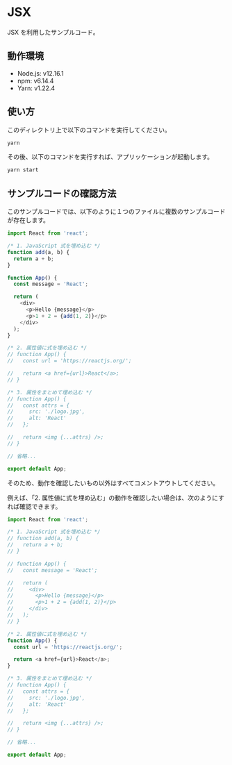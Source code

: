 # JSX

JSX を利用したサンプルコード。

## 動作環境

- Node.js: v12.16.1
- npm: v6.14.4
- Yarn: v1.22.4

## 使い方

このディレクトリ上で以下のコマンドを実行してください。

```bash
yarn
```

その後、以下のコマンドを実行すれば、アプリッケーションが起動します。

```bash
yarn start
```

## サンプルコードの確認方法

このサンプルコードでは、以下のように１つのファイルに複数のサンプルコードが存在します。

```js
import React from 'react';

/* 1. JavaScript 式を埋め込む */
function add(a, b) {
  return a + b;
}

function App() {
  const message = 'React';

  return (
    <div>
      <p>Hello {message}</p>
      <p>1 + 2 = {add(1, 2)}</p>
    </div>
  );
}

/* 2. 属性値に式を埋め込む */
// function App() {
//   const url = 'https://reactjs.org/';

//   return <a href={url}>React</a>;
// }

/* 3. 属性をまとめて埋め込む */
// function App() {
//   const attrs = {
//     src: './logo.jpg',
//     alt: 'React'
//   };

//   return <img {...attrs} />;
// }

// 省略...

export default App;
```

そのため、動作を確認したいもの以外はすべてコメントアウトしてください。

例えば、「2. 属性値に式を埋め込む」の動作を確認したい場合は、次のようにすれば確認できます。

```js
import React from 'react';

/* 1. JavaScript 式を埋め込む */
// function add(a, b) {
//   return a + b;
// }

// function App() {
//   const message = 'React';

//   return (
//     <div>
//       <p>Hello {message}</p>
//       <p>1 + 2 = {add(1, 2)}</p>
//     </div>
//   );
// }

/* 2. 属性値に式を埋め込む */
function App() {
  const url = 'https://reactjs.org/';

  return <a href={url}>React</a>;
}

/* 3. 属性をまとめて埋め込む */
// function App() {
//   const attrs = {
//     src: './logo.jpg',
//     alt: 'React'
//   };

//   return <img {...attrs} />;
// }

// 省略...

export default App;
```
